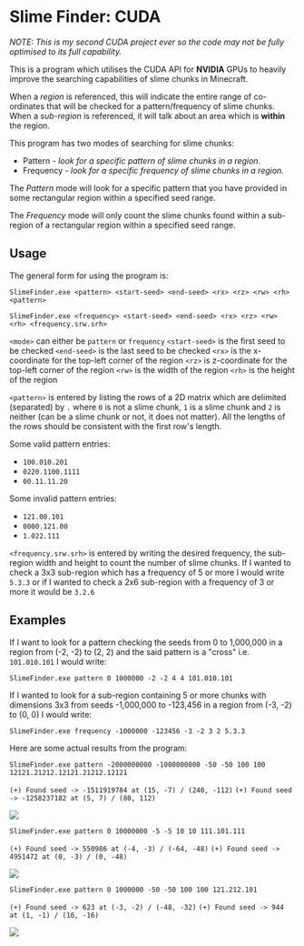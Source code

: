 # Slime Finder: CUDA
*NOTE: This is my second CUDA project ever so the code may not be fully optimised to its full capability.*

This is a program which utilises the CUDA API for **NVIDIA** GPUs to heavily improve the searching capabilities of slime chunks in Minecraft.

When a *region* is referenced, this will indicate the entire range of co-ordinates that will be checked for a pattern/frequency of slime chunks. When a *sub-region* is referenced, it will talk about an area which is **within** the region.

This program has two modes of searching for slime chunks:
- Pattern - *look for a specific pattern of slime chunks in a region.*
- Frequency - *look for a specific frequency of slime chunks in a region.*

The *Pattern* mode will look for a specific pattern that you have provided in some rectangular region within a specified seed range.

The *Frequency* mode will only count the slime chunks found within a sub-region of a rectangular region within a specified seed range.

## Usage
The general form for using the program is:

`SlimeFinder.exe <pattern> <start-seed> <end-seed> <rx> <rz> <rw> <rh> <pattern>`

`SlimeFinder.exe <frequency> <start-seed> <end-seed> <rx> <rz> <rw> <rh> <frequency.srw.srh>`

`<mode>` can either be `pattern` or `frequency`
`<start-seed>` is the first seed to be checked
`<end-seed>` is the last seed to be checked
`<rx>` is the x-coordinate for the top-left corner of the region
`<rz>` is z-coordinate for the top-left corner of the region
`<rw>` is the width of the region
`<rh>` is the height of the region

`<pattern>` is entered by listing the rows of a 2D matrix which are delimited (separated) by `.` where `0` is not a slime chunk, `1` is a slime chunk and `2` is neither (can be a slime chunk or not, it does not matter). All the lengths of the rows should be consistent with the first row's length.

Some valid pattern entries:
- `100.010.201`
- `0220.1100.1111`
- `00.11.11.20`

Some invalid pattern entries:
- `121.00.101`
- `0000.121.00`
- `1.022.111`

`<frequency.srw.srh>` is entered by writing the desired frequency, the sub-region width and height to count the number of slime chunks. If I wanted to check a 3x3 sub-region which has a frequency of 5 or more I would write `5.3.3` or if I wanted to check a 2x6 sub-region with a frequency of 3 or more it would be `3.2.6`

## Examples
If I want to look for a pattern checking the seeds from 0 to 1,000,000 in a region from (-2, -2) to (2, 2) and the said pattern is a "cross" i.e. `101.010.101` I would write:

`SlimeFinder.exe pattern 0 1000000 -2 -2 4 4 101.010.101`

If I wanted to look for a sub-region containing 5 or more chunks with dimensions 3x3 from seeds -1,000,000 to -123,456 in a region from (-3, -2) to (0, 0) I would write:

`SlimeFinder.exe frequency -1000000 -123456 -3 -2 3 2 5.3.3`

Here are some actual results from the program:

`SlimeFinder.exe pattern -2000000000 -1000000000 -50 -50 100 100 12121.21212.12121.21212.12121`

`(+) Found seed -> -1511919784 at (15, -7) / (240, -112)`
`(+) Found seed -> -1258237182 at (5, 7) / (80, 112)`

[![](https://i.imgur.com/XNJPZxC.png)](https://i.imgur.com/XNJPZxC.png)

`SlimeFinder.exe pattern 0 10000000 -5 -5 10 10 111.101.111`

`(+) Found seed -> 550986 at (-4, -3) / (-64, -48)`
`(+) Found seed -> 4951472 at (0, -3) / (0, -48)`

[![](https://i.imgur.com/pLfEbwI.png)](https://i.imgur.com/pLfEbwI.png)

`SlimeFinder.exe pattern 0 1000000 -50 -50 100 100 121.212.101`

`(+) Found seed -> 623 at (-3, -2) / (-48, -32)`
`(+) Found seed -> 944 at (1, -1) / (16, -16)`

[![](https://i.imgur.com/7c0TTHl.png)](https://i.imgur.com/7c0TTHl.png)

